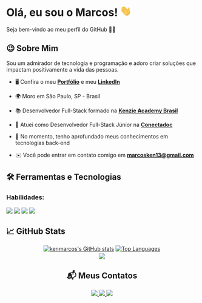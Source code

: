 <h1>
  Olá, eu sou o Marcos! <img  src="https://raw.githubusercontent.com/ABSphreak/ABSphreak/master/gifs/Hi.gif" width="30px">
</h1>

<div>
  <p>
    Seja bem-vindo ao meu perfil do GitHub 👨‍💻
  </p>
<!--   <a href="https://marcos-kuribayashi.vercel.app">
    <strong>Meu Portfólio</strong>
  </a> -->
</div>

## 😉 Sobre Mim

Sou um admirador de tecnologia e programação e adoro criar soluções que impactam positivamente a vida das pessoas.

- 🖥️ Confira o meu **[Portfólio](https://marcos-kuribayashi.vercel.app)** e meu **[LinkedIn](https://www.linkedin.com.br/in/marcos-kuribayashi)**

- 🌍 Moro em São Paulo, SP - Brasil
  
- 📚 Desenvolvedor Full-Stack formado na **[Kenzie Academy Brasil](https://kenzie.com.br/)**

- 🔭 Atuei como Desenvolvedor Full-Stack Júnior na **[Conectadoc](https://conectadoc.com.br/)**

- 🌱 No momento, tenho aprofundado meus conhecimentos em tecnologias back-end

- ✉️ Você pode entrar em contato comigo em **[marcosken13@gmail.com](mailto:marcosken13@gmail.com)**


## 🛠️ Ferramentas e Tecnologias

### Habilidades:

<img src="https://skillicons.dev/icons?i=html,css,javascript,typescript,react,nextjs,redux" />

<img src="https://skillicons.dev/icons?i=styledcomponents,sass,tailwind,bootstrap" />

<img src="https://skillicons.dev/icons?i=nodejs,express,postgres,mongodb,prisma" />

<img src="https://skillicons.dev/icons?i=git,jest,figma,vscode" />

## 📈 GitHub Stats

<div align="center">
  <a href="http://www.github.com/kenmarcos"><img src="https://github-readme-stats.vercel.app/api?username=kenmarcos&show_icons=true&hide=&count_private=true&title_color=0891b2&text_color=ffffff&icon_color=0891b2&bg_color=1c1917&hide_border=true&show_icons=true" alt="kenmarcos's GitHub stats" /></a>
<a href="https://github.com/kenmarcos" align="left"><img src="https://github-readme-stats.vercel.app/api/top-langs/?username=kenmarcos&layout=compact&langs_count=10&title_color=0891b2&text_color=ffffff&icon_color=0891b2&bg_color=1c1917&hide_border=true&locale=en&custom_title=Top%20%Languages" alt="Top Languages" /></a>
</div>

<div align="center">
<img align="center" src="https://github-readme-activity-graph.vercel.app/graph?username=kenmarcos&theme=tokyo-night&hide_border=true&show_icons=true&custom_title=Contribution%20Chart" />
<div>

## 📬 Meus Contatos
<div>
  <a href="https://www.linkedin.com/in/marcos-kuribayashi" target="_blank"><img src="https://img.shields.io/badge/-LinkedIn-%230077B5?style=flat&logo=linkedin&logoColor=white" target="_blank" />   
  <a href = "mailto:marcosken13@gmail.com"><img src="https://img.shields.io/badge/Gmail-D14836?style=flat&logo=gmail&logoColor=white" target="_blank" />
  <a href="https://gitlab.com/kenmarcos" target="_blank"><img src="https://img.shields.io/badge/GitLab-330F63?style=flat&logo=gitlab&logoColor=white" target="_blank" /> 
</div>
